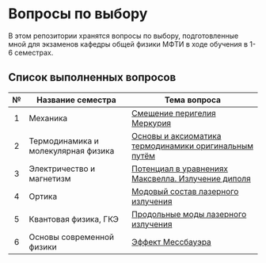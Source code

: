 # Вопросы по выбору

В этом репозитории хранятся вопросы по выбору, подготовленные мной для экзаменов кафедры общей физики МФТИ в ходе обучения в 1-6 семестрах.

## Список выполненных вопросов

|№ | Название семестра | Тема вопроса |
|:--:|------|------------|
|1 |Механика |[Смещение перигелия Меркурия](https://github.com/Kiarendil/Gen_Phys_own_Q/blob/master/1%20semestr/document.pdf)
|2 |Термодинамика и молекулярная физика |[Основы и аксиоматика термодинамики оригинальным путём](https://github.com/Kiarendil/Gen_Phys_own_Q/blob/master/2%20semstr/document.pdf)
|3 |Электричество и магнетизм |[Потенциал в уравнениях Максвелла. Излучение диполя](https://github.com/Kiarendil/Gen_Phys_own_Q/blob/master/3%20semestr/3sem.pdf)
|4 |Ортика |[Модовый состав лазерного излучения](https://github.com/Kiarendil/Gen_Phys_own_Q/blob/master/4sem/4sem.pdf)
|5 |Квантовая физика, ГКЭ |[Продольные моды лазерного излучения](https://github.com/Kiarendil/Gen_Phys_own_Q/blob/GOS/4sem/4sem.pdf)
|6 |Основы современной физики |[Эффект Мессбауэра](https://github.com/Kiarendil/Gen_Phys_own_Q/blob/master/6sem/6sem.pdf)
